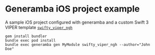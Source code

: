 # Generamba iOS project example
A sample iOS project configured with generamba and a custom Swift 3 VIPER template [```swifty_viper_ngh```](https://github.com/xfreebird/generamba-templates)

```
gem install bundler
bundle exec pod install
bundle exec generamba gen MyModule swifty_viper_ngh --author="John Doe"
```


